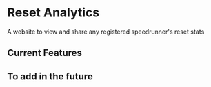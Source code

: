 # Reset Analytics

A website to view and share any registered speedrunner's reset stats

## Current Features

## To add in the future